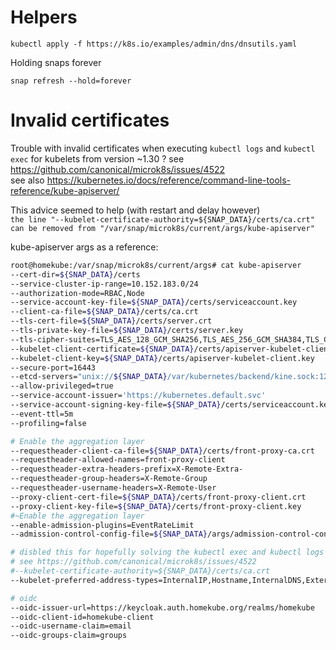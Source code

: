 
# Helpers
```
kubectl apply -f https://k8s.io/examples/admin/dns/dnsutils.yaml
```

Holding snaps forever
```
snap refresh --hold=forever
```

# Invalid certificates
Trouble with invalid certificates when executing ``kubectl logs`` and ``kubectl exec`` for kubelets from version ~1.30 ?
see https://github.com/canonical/microk8s/issues/4522  
see also https://kubernetes.io/docs/reference/command-line-tools-reference/kube-apiserver/

This advice seemed to help (with restart and delay however)  
``the line "--kubelet-certificate-authority=${SNAP_DATA}/certs/ca.crt" can be removed from "/var/snap/microk8s/current/args/kube-apiserver"``

kube-apiserver args as a reference:
```bash
root@homekube:/var/snap/microk8s/current/args# cat kube-apiserver
--cert-dir=${SNAP_DATA}/certs
--service-cluster-ip-range=10.152.183.0/24
--authorization-mode=RBAC,Node
--service-account-key-file=${SNAP_DATA}/certs/serviceaccount.key
--client-ca-file=${SNAP_DATA}/certs/ca.crt
--tls-cert-file=${SNAP_DATA}/certs/server.crt
--tls-private-key-file=${SNAP_DATA}/certs/server.key
--tls-cipher-suites=TLS_AES_128_GCM_SHA256,TLS_AES_256_GCM_SHA384,TLS_CHACHA20_POLY1305_SHA256,TLS_ECDHE_ECDSA_WITH_AES_128_CBC_SHA,TLS_ECDHE_ECDSA_WITH_AES_128_GCM_SHA256,TLS_ECDHE_ECDSA_WITH_AES_256_CBC_SHA,TLS_ECDHE_ECDSA_WITH_AES_256_GCM_SHA384,TLS_ECDHE_ECDSA_WITH_CHACHA20_POLY1305,TLS_ECDHE_ECDSA_WITH_CHACHA20_POLY1305_SHA256,TLS_ECDHE_RSA_WITH_3DES_EDE_CBC_SHA,TLS_ECDHE_RSA_WITH_AES_128_CBC_SHA,TLS_ECDHE_RSA_WITH_AES_128_GCM_SHA256,TLS_ECDHE_RSA_WITH_AES_256_CBC_SHA,TLS_ECDHE_RSA_WITH_AES_256_GCM_SHA384,TLS_ECDHE_RSA_WITH_CHACHA20_POLY1305,TLS_ECDHE_RSA_WITH_CHACHA20_POLY1305_SHA256,TLS_RSA_WITH_3DES_EDE_CBC_SHA,TLS_RSA_WITH_AES_128_CBC_SHA,TLS_RSA_WITH_AES_128_GCM_SHA256,TLS_RSA_WITH_AES_256_CBC_SHA,TLS_RSA_WITH_AES_256_GCM_SHA384
--kubelet-client-certificate=${SNAP_DATA}/certs/apiserver-kubelet-client.crt
--kubelet-client-key=${SNAP_DATA}/certs/apiserver-kubelet-client.key
--secure-port=16443
--etcd-servers="unix://${SNAP_DATA}/var/kubernetes/backend/kine.sock:12379"
--allow-privileged=true
--service-account-issuer='https://kubernetes.default.svc'
--service-account-signing-key-file=${SNAP_DATA}/certs/serviceaccount.key
--event-ttl=5m
--profiling=false

# Enable the aggregation layer
--requestheader-client-ca-file=${SNAP_DATA}/certs/front-proxy-ca.crt
--requestheader-allowed-names=front-proxy-client
--requestheader-extra-headers-prefix=X-Remote-Extra-
--requestheader-group-headers=X-Remote-Group
--requestheader-username-headers=X-Remote-User
--proxy-client-cert-file=${SNAP_DATA}/certs/front-proxy-client.crt
--proxy-client-key-file=${SNAP_DATA}/certs/front-proxy-client.key
#~Enable the aggregation layer
--enable-admission-plugins=EventRateLimit
--admission-control-config-file=${SNAP_DATA}/args/admission-control-config-file.yaml

# disbled this for hopefully solving the kubectl exec and kubectl logs certificate errors - aha
# see https://github.com/canonical/microk8s/issues/4522
#--kubelet-certificate-authority=${SNAP_DATA}/certs/ca.crt
--kubelet-preferred-address-types=InternalIP,Hostname,InternalDNS,ExternalDNS,ExternalIP

# oidc
--oidc-issuer-url=https://keycloak.auth.homekube.org/realms/homekube
--oidc-client-id=homekube-client
--oidc-username-claim=email
--oidc-groups-claim=groups
```
